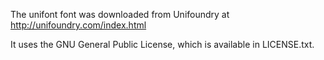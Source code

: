 The unifont font was downloaded from Unifoundry at http://unifoundry.com/index.html

It uses the GNU General Public License, which is available in LICENSE.txt.